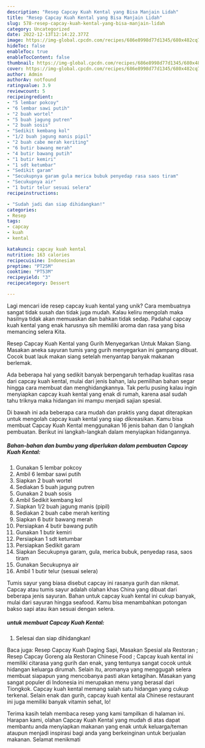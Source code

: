 ```yaml
---
description: "Resep Capcay Kuah Kental yang Bisa Manjain Lidah"
title: "Resep Capcay Kuah Kental yang Bisa Manjain Lidah"
slug: 578-resep-capcay-kuah-kental-yang-bisa-manjain-lidah
category: Uncategorized
date: 2022-12-13T12:14:22.377Z
image: https://img-global.cpcdn.com/recipes/686e8998d77d1345/680x482cq70/capcay-kuah-kental-foto-resep-utama.jpg
hideToc: false
enableToc: true
enableTocContent: false
thumbnail: https://img-global.cpcdn.com/recipes/686e8998d77d1345/680x482cq70/capcay-kuah-kental-foto-resep-utama.jpg
cover: https://img-global.cpcdn.com/recipes/686e8998d77d1345/680x482cq70/capcay-kuah-kental-foto-resep-utama.jpg
author: Admin
authorAv: notfound
ratingvalue: 3.9
reviewcount: 5
recipeingredient:
- "5 lembar pokcoy"
- "6 lembar sawi putih"
- "2 buah wortel"
- "5 buah jagung putren"
- "2 buah sosis"
- "Sedikit kembang kol"
- "1/2 buah jagung manis pipil"
- "2 buah cabe merah keriting"
- "6 butir bawang merah"
- "4 butir bawang putih"
- "1 butir kemiri"
- "1 sdt ketumbar"
- "Sedikit garam"
- "Secukupnya garam gula merica bubuk penyedap rasa saos tiram"
- "Secukupnya air"
- "1 butir telur sesuai selera"
recipeinstructions:

- "Sudah jadi dan siap dihidangkan!"
categories:
- Resep
tags:
- capcay
- kuah
- kental

katakunci: capcay kuah kental 
nutrition: 163 calories
recipecuisine: Indonesian
preptime: "PT25M"
cooktime: "PT53M"
recipeyield: "3"
recipecategory: Dessert

---
```





Lagi mencari ide resep capcay kuah kental yang unik? Cara membuatnya sangat tidak susah dan tidak juga mudah. Kalau keliru mengolah maka hasilnya tidak akan memuaskan dan bahkan tidak sedap. Padahal capcay kuah kental yang enak harusnya sih memiliki aroma dan rasa yang bisa memancing selera Kita.





Resep Capcay Kuah Kental yang Gurih Menyegarkan Untuk Makan Siang. Masakan aneka sayuran tumis yang gurih menyegarkan ini gampang dibuat. Cocok buat lauk makan siang setelah menyantap banyak makanan berlemak.

Ada beberapa hal yang sedikit banyak berpengaruh terhadap kualitas rasa dari capcay kuah kental, mulai dari jenis bahan, lalu pemilihan bahan segar hingga cara membuat dan menghidangkannya. Tak perlu pusing kalau ingin menyiapkan capcay kuah kental yang enak di rumah, karena asal sudah tahu triknya maka hidangan ini mampu menjadi sajian spesial.






Di bawah ini ada beberapa cara mudah dan praktis yang dapat diterapkan untuk mengolah capcay kuah kental yang siap dikreasikan. Kamu bisa membuat Capcay Kuah Kental menggunakan 16 jenis bahan dan 0 langkah pembuatan. Berikut ini langkah-langkah dalam menyiapkan hidangannya.

<!--inarticleads1-->

##### Bahan-bahan dan bumbu yang diperlukan dalam pembuatan Capcay Kuah Kental:

1. Gunakan 5 lembar pokcoy
1. Ambil 6 lembar sawi putih
1. Siapkan 2 buah wortel
1. Sediakan 5 buah jagung putren
1. Gunakan 2 buah sosis
1. Ambil Sedikit kembang kol
1. Siapkan 1/2 buah jagung manis (pipil)
1. Sediakan 2 buah cabe merah keriting
1. Siapkan 6 butir bawang merah
1. Persiapkan 4 butir bawang putih
1. Gunakan 1 butir kemiri
1. Persiapkan 1 sdt ketumbar
1. Persiapkan Sedikit garam
1. Siapkan Secukupnya garam, gula, merica bubuk, penyedap rasa, saos tiram
1. Gunakan Secukupnya air
1. Ambil 1 butir telur (sesuai selera)


Tumis sayur yang biasa disebut capcay ini rasanya gurih dan nikmat. Capcay atau tumis sayur adalah olahan khas China yang dibuat dari beberapa jenis sayuran. Bahan untuk capcay kuah kental ini cukup banyak, mulai dari sayuran hingga seafood. Kamu bisa menambahkan potongan bakso sapi atau ikan sesuai dengan selera. 

<!--inarticleads2-->

#####  untuk membuat Capcay Kuah Kental:


1. Selesai dan siap dihidangkan!

Baca juga: Resep Capcay Kuah Daging Sapi, Masakan Spesial ala Restoran ; Resep Capcay Goreng ala Restoran Chinese Food ; Capcay kuah kental ini memiliki citarasa yang gurih dan enak, yang tentunya sangat cocok untuk hidangan keluarga dirumah. Selain itu, aromanya yang menggugah selera membuat siapapun yang mencobanya pasti akan ketagihan. Masakan yang sangat populer di Indonesia ini merupakan menu yang berasal dari Tiongkok. Capcay kuah kental memang salah satu hidangan yang cukup terkenal. Selain enak dan gurih, capcay kuah kental ala Chinese restaurant ini juga memiliki banyak vitamin sehat, lo! 

Terima kasih telah membaca resep yang kami tampilkan di halaman ini. Harapan kami, olahan Capcay Kuah Kental yang mudah di atas dapat membantu anda menyiapkan makanan yang enak untuk keluarga/teman ataupun menjadi inspirasi bagi anda yang berkeinginan untuk berjualan makanan. Selamat menikmati
